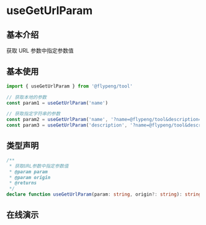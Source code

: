 # useGetUrlParam

## 基本介绍

获取 URL 参数中指定参数值

<script lang="ts" setup>
import useGetUrlParam from './index.vue'
</script>

## 基本使用

```ts
import { useGetUrlParam } from '@flypeng/tool'

// 获取本地的参数
const param1 = useGetUrlParam('name')

// 获取指定字符串的参数
const param2 = useGetUrlParam('name', '?name=@flypeng/tool&description=工具库')
const param3 = useGetUrlParam('description', '?name=@flypeng/tool&description=工具库')
```

## 类型声明

```ts
/**
 * 获取URL参数中指定参数值
 * @param param
 * @param origin
 * @returns
 */
declare function useGetUrlParam(param: string, origin?: string): string | null
```

## 在线演示

<DemoContainer>
	<useGetUrlParam />
</DemoContainer>
